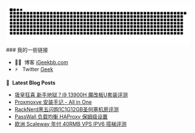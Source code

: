 <picture>
  <source media="(prefers-color-scheme: dark)" srcset="https://raw.githubusercontent.com/DevJayson/DevJayson/output/github-contribution-grid-snake-dark.svg">
  <source media="(prefers-color-scheme: light)" srcset="https://raw.githubusercontent.com/DevJayson/DevJayson/output/github-contribution-grid-snake.svg">
  <img alt="github contribution grid snake animation" src="https://raw.githubusercontent.com/DevJayson/DevJayson/output/github-contribution-grid-snake.svg">
</picture>
### 我的一些链接

- 👨‍💻 &nbsp;博客 [iGeekbb.com](https://www.igeekbb.com/)
- ⚡ &nbsp; Twitter [Geek](https://twitter.com/geekbb)


📕 &nbsp;**Latest Blog Posts**
<!-- BLOG-POST-LIST:START -->
- [圾皇狂喜 新手地狱？i9 13900H 魔改板U套装评测](http://example.com/2024/01/02/13900h/)
- [Proxmoxve 安装手记 - All in One](http://example.com/2023/11/29/proxmoxve/)
- [RackNerd黑五闪购1C1G12GB圣何塞机房评测](http://example.com/2023/11/25/racknerd/)
- [PassWall 负载均衡 HAProxy 保姆级设置](http://example.com/2023/10/18/passwall-haproxy/)
- [欧洲 Scaleway 年付 40RMB VPS IPV6 搭梯评测](http://example.com/2023/10/06/Scaleway/)
<!-- BLOG-POST-LIST:END -->
<!--
**igeekbb/igeekbb** is a ✨ _special_ ✨ repository because its `README.md` (this file) appears on your GitHub profile.

Here are some ideas to get you started:

- 🔭 I’m currently working on ...
- 🌱 I’m currently learning ...
- 👯 I’m looking to collaborate on ...
- 🤔 I’m looking for help with ...
- 💬 Ask me about ...
- 📫 How to reach me: ...
- 😄 Pronouns: ...
- ⚡ Fun fact: ...
-->
